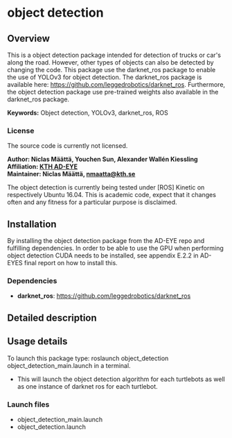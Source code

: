 # object detection

## Overview

This is a object detection package intended for detection of trucks or car's along the road.
However, other types of objects can also be detected by changing the code.
This package use the darknet_ros package to enable the use of YOLOv3 for object detection.
The darknet_ros package is available here: https://github.com/leggedrobotics/darknet_ros.
Furthermore, the object detection package use pre-trained weights also available in the darknet_ros package.

**Keywords:** Object detection, YOLOv3, darknet_ros, ROS

### License

The source code is currently not licensed.

**Author: Niclas Määttä, Youchen Sun, Alexander Wallén Kiessling<br />
Affiliation: [KTH AD-EYE](https://www.adeye.se/)<br />
Maintainer: Niclas Määttä, nmaatta@kth.se**

The object detection is currently being tested under [ROS] Kinetic on respectively Ubuntu 16.04.
This is academic code, expect that it changes often and any fitness for a particular purpose is disclaimed.

## Installation

By installing the object detection package from the AD-EYE repo and fulfilling dependencies.
In order to be able to use the GPU when performing object detection CUDA needs to be installed, 
see appendix E.2.2 in AD-EYES final report on how to install this.

### Dependencies

* **darknet_ros**: https://github.com/leggedrobotics/darknet_ros

## Detailed description

## Usage details

To launch this package type: roslaunch object_detection object_detection_main.launch in a terminal.

* This will launch the object detection algorithm for each turtlebots as well as one instance of darknet ros
for each turtlebot.

### Launch files

* object_detection_main.launch 
* object_detection.launch

